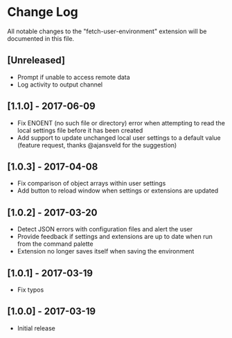 # Change Log

All notable changes to the "fetch-user-environment" extension will be documented in this file.

## [Unreleased]

- Prompt if unable to access remote data
- Log activity to output channel

## [1.1.0] - 2017-06-09

- Fix ENOENT (no such file or directory) error when attempting to read the local settings file before it has been created
- Add support to update unchanged local user settings to a default value (feature request, thanks @ajansveld for the suggestion)

## [1.0.3] - 2017-04-08

- Fix comparison of object arrays within user settings
- Add button to reload window when settings or extensions are updated

## [1.0.2] - 2017-03-20

- Detect JSON errors with configuration files and alert the user
- Provide feedback if settings and extensions are up to date when run from the command palette
- Extension no longer saves itself when saving the environment

## [1.0.1] - 2017-03-19

- Fix typos

## [1.0.0] - 2017-03-19

- Initial release
